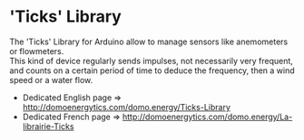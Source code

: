 'Ticks' Library
=======
The 'Ticks' Library for Arduino allow to manage sensors like anemometers or flowmeters. 
<br />This kind of device regularly sends impulses, not necessarily very frequent, and counts on a certain period of time to deduce the frequency, then a wind speed or a water flow.
 * Dedicated English page => http://domoenergytics.com/domo.energy/Ticks-Library
 * Dedicated French page => http://domoenergytics.com/domo.energy/La-librairie-Ticks

